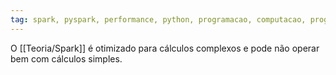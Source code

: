 ```yaml
---
tag: spark, pyspark, performance, python, programacao, computacao, programming
---
```


O [[Teoria/Spark]] é otimizado para cálculos complexos e pode não operar bem com cálculos simples.